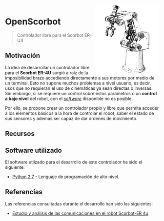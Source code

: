 <img width="210" src="./images/scorbot_draw.png" align=right />

# OpenScorbot

>Controlador libre para el Scorbot ER-U4

## Motivación

La idea de desarrollar un controlador libre para el **Scorbot ER-4U** surgió a raíz de la
imposibilidad brazo accediendo directamente a sus motores por medio de un terminal. Esto no supone muchos problemas a nivel usuario, es decir, usos que no requieran el uso de cinemáticas ya sean directas o inversas. Sin embargo, si se requiere un control sobre estos parámetros o un **control a bajo nivel** del robot, con el [*software*](https://www.intelitek.com/robots/robotic-software/scorbase/) disponible no es posible.

Por ello, se propone crear un controlador propio y libre que permita acceder a los elementos
básicos a la hora de controlar el robot, saber el estado de sus sensores y además ser capaz de dar órdenes de movimiento.

## Recursos



## Software utilizado

El software utilzado para el desarrollo de este controlador ha sido el siguiente:

- [Python 2.7](https://www.python.org/download/releases/2.7/) - Lenguaje de programación de alto nivel.

## Referencias

Las referencias consultadas durante el desarrollo han sido las siguientes:

- [Estudio y análisis de las comunicaciones en el robot
Scorbot-ER 4u](https://accedacris.ulpgc.es/bitstream/10553/25527/1/0742414_00000_0000.pdf)
